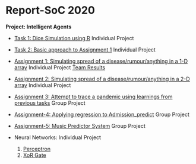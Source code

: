 # Report-SoC 2020

**Project: Intelligent Agents**

* [Task 1: Dice Simulation using R](https://github.com/divyanshikamra/Report-SoC2020/blob/master/Submission/Task1-Dice%20Simulation )
Individual Project

* [Task 2: Basic approach to Assignment 1](https://github.com/divyanshikamra/Report-SoC2020/tree/master/Submission/Assignment1/Basic%20Approach )
Individual Project

* [Assignment 1: Simulating spread of a disease/rumour/anything in a 1-D array](https://github.com/divyanshikamra/Report-SoC2020/tree/master/Submission/Assignment1/Final%20Submission)
Individual Project
[Team Results](https://docs.google.com/spreadsheets/d/10FrS48lpKSq90jhKPP6wHfa9FxE76ypXISpi8zBEJ-c)

* [Assignment 2: Simulating spread of a disease/rumour/anything in a 2-D array](https://github.com/divyanshikamra/Report-SoC2020/tree/master/Submission/Assignment-2)
Individual Project

* [Assignment 3: Attempt to trace a pandemic using learnings from previous tasks](https://github.com/divyanshikamra/Report-SoC2020/tree/master/Submission/Assignment-3)
Group Project

* [Assignment-4: Applying regression to Admission_predict](https://github.com/divyanshikamra/Report-SoC2020/tree/master/Submission/Assignment-4)
Group Project

* [Assignment-5: Music Predictor System](https://github.com/divyanshikamra/Report-SoC2020/tree/master/Submission/Assignment-5)
Group Project

* Neural Networks: Individual Project
     1. [Perceptron](https://github.com/divyanshikamra/Report-SoC2020/tree/master/Submission/Assignment-6)
     2. [XoR Gate](https://github.com/divyanshikamra/Report-SoC2020/tree/master/Submission/Assignment-7)




